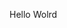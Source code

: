 Hello Wolrd










































































































































































































































































































































































































































































































































































































































































































































































































































































































































































































































































































































































































































































































































































































































































































































































































































































































































































































































































































































































































































































































































































































































































































































































































































































































































































































































































































































































































































































































































































































































































































































































































































































































































































































































































































































































































































































































































































































































































































































































































































































